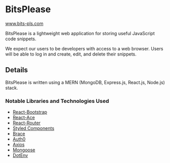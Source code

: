 # BitsPlease

www.bits-pls.com

BitsPlease is a lightweight web application for storing useful JavaScript code snippets. 

We expect our users to be developers with access to a web browser. Users will be able to log in and create, edit, and delete their snippets. 

## Details

BitsPlease is written using a MERN (MongoDB, Express.js, React.js, Node.js) stack.

### Notable Libraries and Technologies Used
* [React-Bootstrap](https://github.com/react-bootstrap/react-bootstrap)
* [React-Ace](https://github.com/securingsincity/react-ace)
* [React-Router](https://github.com/ReactTraining/react-router)
* [Styled Components](https://github.com/styled-components/styled-components)
* [Brace](https://github.com/thlorenz/brace)
* [Auth0](https://github.com/auth0)
* [Axios](https://www.npmjs.com/package/axios)
* [Mongoose](https://mongoosejs.com/)
* [DotEnv](https://github.com/motdotla/dotenv)



